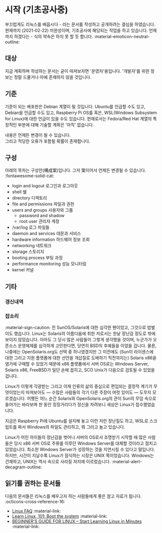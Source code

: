 # 시작 (기초공사중)

부끄럽게도 리눅스를 배웁시다 - 라는 문서를 작성하고
공개하려는 결심을 하였습니다.  
현재까지 (2021-02-22) 미완성이며, 기초공사에 해당되는 작업을 하고 있습니다.
언제까지 하겠다는 - 식의 약속은 하지 못 할 듯 합니다. :material-emoticon-neutral-outline:

## 대상

지금 계획하며 작성하는 문서는 굳이 따져보자면 '운영자'용입니다.
'개발자'를 위한 정보는 정말 드물거나 아예 존재하지 않을 것입니다.

## 기준

기준이 되는 배포판은 Debian 계열이 될 것입니다.
Ubuntu를 언급할 수도 있고, Debian을 언급할 수도 있고, Raspberry Pi OS를
혹은, WSL(Windows Subsystem for Linux)에 대한 언급이 있을 수도 있습니다.
현재로서는 Fedora/Red Hat 계열의 특징적인 부분에 대해 기술할 계획은 '아직' 없습니다.

내용은 언제든 변경이 될 수 있습니다.  
그리고 적당한 오류가 포함될 확률이 존재합니다.

## 구성

아래의 목차는 구성안(構成案)입니다. 그저 案이어서 언제든 변경될 수 있습니다.
:fontawesome-solid-cat:

* login and logout 로그인과 로그아웃
* shell 쉘
* directory 디렉토리
* file and permissions 파일과 권한
* users and groups 사용자와 그룹
  * password and shadow
  * root user 관리자 계정
* /var/log 로그 파일들
* daemon and services 데몬과 서비스
* hardware information 하드웨어 정보 조회
* networking 네트워크
* storage 스토리지
* booting process 부팅 과정
* performance monitoring 성능 모니터링
* kernel 커널

## 기타

### 갱신내역

### 잡소리

:material-sign-caution:
전 SunOS/Solaris에 대한 심각한 팬이었고,
그것으로 밥벌이도 했습니다. Linux는 Solaris의 아름다움에 취한 저로서는
한낱 장난감 정도로 밖에 보이지 않았습니다.
아마도 그 당시 많은 사람들이 그렇게 생각했을 것이며,
누군가가 오픈소스 운영체제를 심각하게 고민한다면,
당연히 BSD의 후예들을 이었을 겁니다.
물론, 나중에는 OpenSolaris.org도 선택 중 하나였겠지만
그 이전에도 (Sun이 라이센스에 대한 그리고 지원 플랫폼에 대한 선언을
개삽질로 도배하기 직전까지는) Solaris x86을 염가에 구매할 수 있었기 때문에
x86 플랫폼에서 서버 OS로는 Windows Server, Solaris x86, FreeBSD가
일단 손에 꼽히고, SCO Unix가 다음으로 검토될 수 있었을 겁니다.

Linux가 이렇게 각광받는 그리고 이제 인류의 삶의 중심으로 편입되는
결정적 계기가 무엇이었는지 따져보아도 &#8212; 수많은 사람들의 각기 다른 주장이
여럿 있어도 &#8212; 도무지 모르겠습니다.
어쨌든 어느 순간 Solaris와 OpenSolaris.org의 관이 Sun의
무덤 속으로 들어가는 바라보며 한 동안 징징거리다가 정신을 차려보니
세상은 Linux가 접수했었습니다.

지금은 Raspberry Pi에 Ubuntu를 설치해 놓고
이런 저런 장난질도 하고, WSL로 스크립트를 짜서 Windows의 파일도 관리하고,
뭐 그러고 놀고 있습니다.

Linux가 어린 아이들의 정난감을 벗어나 서버의 OS로서 조명받기 시작할 때
많은 사람들은 당시 x86 서버 OS로 주류를 이루던 Windows Server를
대체할 것이라고 점치고 있었습니다. 최소한 Windows Server가 성장하는 것을
지연시킬 수 있다고 말입니다. 하지만, 시간이 지날수록 Linux가 잠식하는 시장은
UNIX 쪽이었습니다. Windows는 건재하고, UNIX는 역사 속으로 사라질 처지에
이르렀습니다.
:material-alert-decagram-outline:

## 읽기를 권하는 문서들

다음의 문서들은 리눅스를 배우고자 하는 사람들에게 좋은 참고 자료가 됩니다.
:octicons-cross-reference-16:

* [Linux FAQ](https://tldp.org/FAQ/Linux-FAQ/general.html) :material-link:
* [Learn Linux, 101: Boot the system](https://developer.ibm.com/tutorials/l-lpic1-101-2/) :material-link:
* [BEGINNER’S GUIDE FOR LINUX – Start Learning Linux in Minutes](https://www.tecmint.com/free-online-linux-learning-guide-for-beginners/) :material-link:
